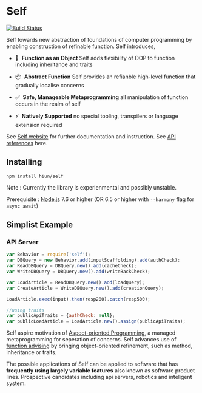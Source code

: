 # Self

[![Build Status](https://travis-ci.org/hiun/self.svg?branch=master)](https://travis-ci.org/hiun/self)

Self towards new abstraction of foundations of computer programming by enabling construction of refinable function. Self introduces,

* &#128221;&nbsp;&nbsp;**Function as an Object** Self adds flexibility of OOP to function including inheritance and traits

* &#128230;&nbsp;&nbsp;**Abstract Function** Self provides an refianble high-level function that gradually localise concerns

* &#9989;&nbsp;&nbsp;**Safe, Manageable Metaprogramming** all manipulation of function occurs in the realm of self

* &#9889;&nbsp;&nbsp;**Natively Supported** no special tooling, transpilers or language extension required

See [Self website](https://hiun.org/self/) for further documentation and instruction. See [API references](https://hiun.org/self/api) here.

## Installing

```
npm install hiun/self
```

Note : Currently the library is experienmental and possibly unstable.

Prerequisite : [Node.js](http://nodejs.org) 7.6 or higher (OR 6.5 or higher with `--harmony` flag for `async await`)

## Simplist Example

### API Server

```js
var Behavior = require('self');
var DBQuery = new Behavior.add(inputScaffolding).add(authCheck);
var ReadDBQuery = DBQuery.new().add(cacheCheck);
var WriteDBQuery = DBQuery.new().add(writeBackCheck);

var LoadArticle = ReadDBQuery.new().add(loadQuery);
var CreateArticle = WriteDBQuery.new().add(creationQuery);

LoadArticle.exec(input).then(resp200).catch(resp500);

//using traits
var publicApiTraits = {authCheck: null};
var publicLoadArticle = LoadArticle.new().assign(publicApiTraits);
```

Self aspire motivation of [Aspect-oriented Programming](https://en.wikipedia.org/wiki/Aspect-oriented_programming), a managed metaprogramming for seperation of concerns. Self advances use of [function advising](https://en.wikipedia.org/wiki/Advice_(programming)) by bringing object-oriented refinement, such as method, inheritance or traits.

The possible applications of Self can be applied to software that has **frequently using largely variable features** also known as software product lines. Prospective candidates including api servers, robotics and inteligent system.
